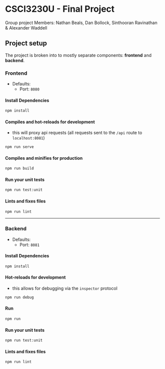 # CSCI3230U - Final Project

Group project Members: Nathan Beals, Dan Bollock, Sinthooran Ravinathan & Alexander Waddell



## Project setup

The project is broken into to mostly separate components: **frontend** and **backend**.

### Frontend

* Defaults:
  * Port: `8080`

#### Install Dependencies

```bash
npm install
```

#### Compiles and hot-reloads for development

* this will proxy api requests (all requests sent to the `/api` route to `localhost:8081`)

```bash
npm run serve
```

#### Compiles and minifies for production
```bash
npm run build
```

#### Run your unit tests
```bash
npm run test:unit
```

#### Lints and fixes files
```bash
npm run lint
```



---

### Backend

* Defaults:
  * Port: `8081`

#### Install Dependencies

```bash
npm install
```

#### Hot-reloads for development

* this allows for debugging via the `inspector` protocol

```bash
npm run debug
```

#### Run

```bash
npm run
```

#### Run your unit tests

```bash
npm run test:unit
```

#### Lints and fixes files

```bash
npm run lint
```



